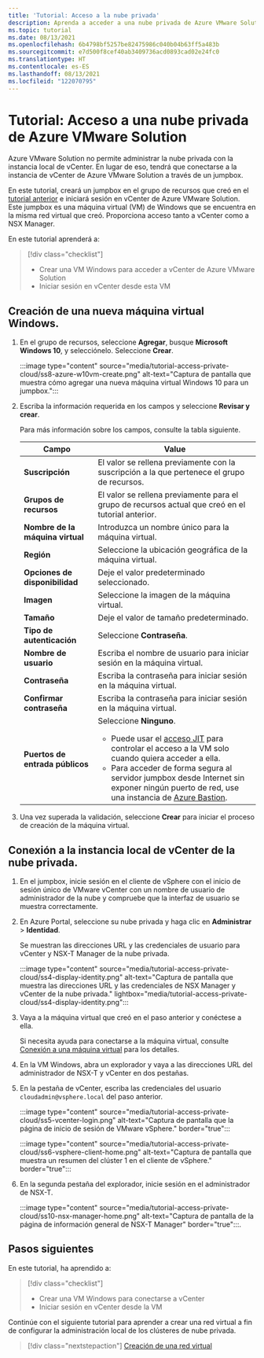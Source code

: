 ```yaml
---
title: 'Tutorial: Acceso a la nube privada'
description: Aprenda a acceder a una nube privada de Azure VMware Solution.
ms.topic: tutorial
ms.date: 08/13/2021
ms.openlocfilehash: 6b4798bf5257be82475986c040b04b63ff5a483b
ms.sourcegitcommit: e7d500f8cef40ab3409736acd0893cad02e24fc0
ms.translationtype: HT
ms.contentlocale: es-ES
ms.lasthandoff: 08/13/2021
ms.locfileid: "122070795"
---
```

# <a name="tutorial-access-an-azure-vmware-solution-private-cloud"></a>Tutorial: Acceso a una nube privada de Azure VMware Solution

Azure VMware Solution no permite administrar la nube privada con la instancia local de vCenter. En lugar de eso, tendrá que conectarse a la instancia de vCenter de Azure VMware Solution a través de un jumpbox. 

En este tutorial, creará un jumpbox en el grupo de recursos que creó en el [tutorial anterior](tutorial-configure-networking.md) e iniciará sesión en vCenter de Azure VMware Solution. Este jumpbox es una máquina virtual (VM) de Windows que se encuentra en la misma red virtual que creó.  Proporciona acceso tanto a vCenter como a NSX Manager. 

En este tutorial aprenderá a:

> [!div class="checklist"]
> * Crear una VM Windows para acceder a vCenter de Azure VMware Solution
> * Iniciar sesión en vCenter desde esta VM

## <a name="create-a-new-windows-virtual-machine"></a>Creación de una nueva máquina virtual Windows.

1. En el grupo de recursos, seleccione **Agregar**, busque **Microsoft Windows 10**, y selecciónelo. Seleccione **Crear**.

   :::image type="content" source="media/tutorial-access-private-cloud/ss8-azure-w10vm-create.png" alt-text="Captura de pantalla que muestra cómo agregar una nueva máquina virtual Windows 10 para un jumpbox.":::

1. Escriba la información requerida en los campos y seleccione **Revisar y crear**. 

   Para más información sobre los campos, consulte la tabla siguiente.

   | Campo | Value |
   | --- | --- |
   | **Suscripción** | El valor se rellena previamente con la suscripción a la que pertenece el grupo de recursos. |
   | **Grupos de recursos** | El valor se rellena previamente para el grupo de recursos actual que creó en el tutorial anterior.  |
   | **Nombre de la máquina virtual** | Introduzca un nombre único para la máquina virtual. |
   | **Región** | Seleccione la ubicación geográfica de la máquina virtual. |
   | **Opciones de disponibilidad** | Deje el valor predeterminado seleccionado. |
   | **Imagen** | Seleccione la imagen de la máquina virtual. |
   | **Tamaño** | Deje el valor de tamaño predeterminado. |
   | **Tipo de autenticación**  | Seleccione **Contraseña**. |
   | **Nombre de usuario** | Escriba el nombre de usuario para iniciar sesión en la máquina virtual. |
   | **Contraseña** | Escriba la contraseña para iniciar sesión en la máquina virtual. |
   | **Confirmar contraseña** | Escriba la contraseña para iniciar sesión en la máquina virtual. |
   | **Puertos de entrada públicos** | Seleccione **Ninguno**. <ul><li>Puede usar el [acceso JIT](../security-center/security-center-just-in-time.md#jit-configure) para controlar el acceso a la VM solo cuando quiera acceder a ella.</li><li>Para acceder de forma segura al servidor jumpbox desde Internet sin exponer ningún puerto de red, use una instancia de [Azure Bastion](../bastion/tutorial-create-host-portal.md).</li></ul>  |


1. Una vez superada la validación, seleccione **Crear** para iniciar el proceso de creación de la máquina virtual.

## <a name="connect-to-the-local-vcenter-of-your-private-cloud"></a>Conexión a la instancia local de vCenter de la nube privada.

1. En el jumpbox, inicie sesión en el cliente de vSphere con el inicio de sesión único de VMware vCenter con un nombre de usuario de administrador de la nube y compruebe que la interfaz de usuario se muestra correctamente.

1. En Azure Portal, seleccione su nube privada y haga clic en **Administrar** > **Identidad**. 

   Se muestran las direcciones URL y las credenciales de usuario para vCenter y NSX-T Manager de la nube privada.

   :::image type="content" source="media/tutorial-access-private-cloud/ss4-display-identity.png" alt-text="Captura de pantalla que muestra las direcciones URL y las credenciales de NSX Manager y vCenter de la nube privada." lightbox="media/tutorial-access-private-cloud/ss4-display-identity.png":::

1. Vaya a la máquina virtual que creó en el paso anterior y conéctese a ella. 

   Si necesita ayuda para conectarse a la máquina virtual, consulte [Conexión a una máquina virtual](../virtual-machines/windows/connect-logon.md#connect-to-the-virtual-machine) para los detalles.

1. En la VM Windows, abra un explorador y vaya a las direcciones URL del administrador de NSX-T y vCenter en dos pestañas. 

1. En la pestaña de vCenter, escriba las credenciales del usuario `cloudadmin@vsphere.local` del paso anterior.

   :::image type="content" source="media/tutorial-access-private-cloud/ss5-vcenter-login.png" alt-text="Captura de pantalla que la página de inicio de sesión de VMware vSphere." border="true":::

   :::image type="content" source="media/tutorial-access-private-cloud/ss6-vsphere-client-home.png" alt-text="Captura de pantalla que muestra un resumen del clúster 1 en el cliente de vSphere." border="true":::

1. En la segunda pestaña del explorador, inicie sesión en el administrador de NSX-T.

   :::image type="content" source="media/tutorial-access-private-cloud/ss10-nsx-manager-home.png" alt-text="Captura de pantalla de la página de información general de NSX-T Manager" border="true":::.



## <a name="next-steps"></a>Pasos siguientes

En este tutorial, ha aprendido a:

> [!div class="checklist"]
> * Crear una VM Windows para conectarse a vCenter
> * Iniciar sesión en vCenter desde la VM

Continúe con el siguiente tutorial para aprender a crear una red virtual a fin de configurar la administración local de los clústeres de nube privada.

> [!div class="nextstepaction"]
> [Creación de una red virtual](tutorial-configure-networking.md)


